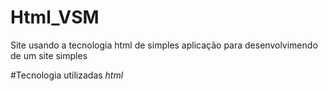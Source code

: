 # Html_VSM
Site usando a tecnologia html de simples aplicação para desenvolvimendo de um site simples

#Tecnologia utilizadas
<i class="fa-brands fa-html5">html</i>


